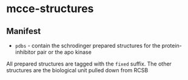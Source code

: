# mcce-structures

## Manifest

* `pdbs` - contain the schrodinger prepared structures for the protein-inhibitor pair or the apo kinase


All prepared structures are tagged with the `fixed` suffix. The other structures are the biological unit pulled down from RCSB 
